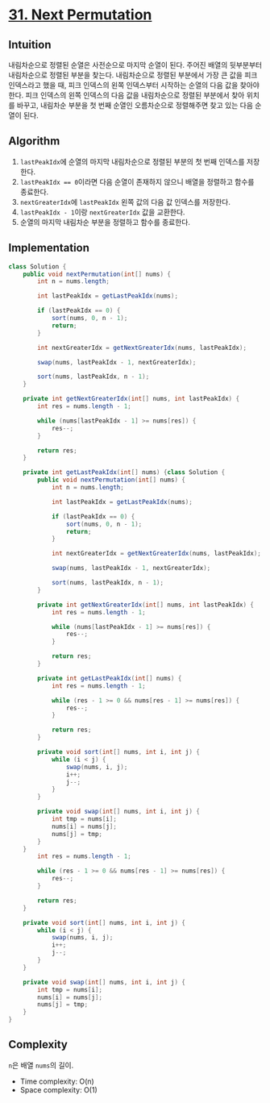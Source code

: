 # [31. Next Permutation](https://leetcode.com/problems/next-permutation/)

## Intuition
내림차순으로 정렬된 순열은 사전순으로 마지막 순열이 된다.
주어진 배열의 뒷부분부터 내림차순으로 정렬된 부분을 찾는다.
내림차순으로 정렬된 부분에서 가장 큰 값을 피크 인덱스라고 했을 때, 피크 인덱스의 왼쪽 인덱스부터 시작하는 순열의 다음 값을 찾아야 한다.
피크 인덱스의 왼쪽 인덱스의 다음 값을 내림차순으로 정렬된 부분에서 찾아 위치를 바꾸고, 내림차순 부분을 첫 번째 순열인 오름차순으로 정렬해주면 찾고 있는 다음 순열이 된다.



## Algorithm
1. `lastPeakIdx`에 순열의 마지막 내림차순으로 정렬된 부분의 첫 번째 인덱스를 저장한다.
2. `lastPeakIdx == 0`이라면 다음 순열이 존재하지 않으니 배열을 정렬하고 함수를 종료한다.
3. `nextGreaterIdx`에 `lastPeakIdx` 왼쪽 값의 다음 값 인덱스를 저장한다.
4. `lastPeakIdx - 1`이랑 `nextGreaterIdx` 값을 교환한다.
5. 순열의 마지막 내림차순 부분을 정렬하고 함수를 종료한다.

## Implementation
```java
class Solution {
    public void nextPermutation(int[] nums) {
        int n = nums.length;

        int lastPeakIdx = getLastPeakIdx(nums);

        if (lastPeakIdx == 0) {
            sort(nums, 0, n - 1);
            return;
        }

        int nextGreaterIdx = getNextGreaterIdx(nums, lastPeakIdx);

        swap(nums, lastPeakIdx - 1, nextGreaterIdx);

        sort(nums, lastPeakIdx, n - 1);
    }

    private int getNextGreaterIdx(int[] nums, int lastPeakIdx) {
        int res = nums.length - 1;

        while (nums[lastPeakIdx - 1] >= nums[res]) {
            res--;
        }

        return res;
    }

    private int getLastPeakIdx(int[] nums) {class Solution {
        public void nextPermutation(int[] nums) {
            int n = nums.length;

            int lastPeakIdx = getLastPeakIdx(nums);

            if (lastPeakIdx == 0) {
                sort(nums, 0, n - 1);
                return;
            }

            int nextGreaterIdx = getNextGreaterIdx(nums, lastPeakIdx);

            swap(nums, lastPeakIdx - 1, nextGreaterIdx);

            sort(nums, lastPeakIdx, n - 1);
        }

        private int getNextGreaterIdx(int[] nums, int lastPeakIdx) {
            int res = nums.length - 1;

            while (nums[lastPeakIdx - 1] >= nums[res]) {
                res--;
            }

            return res;
        }

        private int getLastPeakIdx(int[] nums) {
            int res = nums.length - 1;

            while (res - 1 >= 0 && nums[res - 1] >= nums[res]) {
                res--;
            }

            return res;
        }

        private void sort(int[] nums, int i, int j) {
            while (i < j) {
                swap(nums, i, j);
                i++;
                j--;
            }
        }

        private void swap(int[] nums, int i, int j) {
            int tmp = nums[i];
            nums[i] = nums[j];
            nums[j] = tmp;
        }
    }
        int res = nums.length - 1;

        while (res - 1 >= 0 && nums[res - 1] >= nums[res]) {
            res--;
        }

        return res;
    }

    private void sort(int[] nums, int i, int j) {
        while (i < j) {
            swap(nums, i, j);
            i++;
            j--;
        }
    }

    private void swap(int[] nums, int i, int j) {
        int tmp = nums[i];
        nums[i] = nums[j];
        nums[j] = tmp;
    }
}
```

## Complexity
`n`은 배열 `nums`의 길이.
- Time complexity: O(n)
- Space complexity: O(1)

